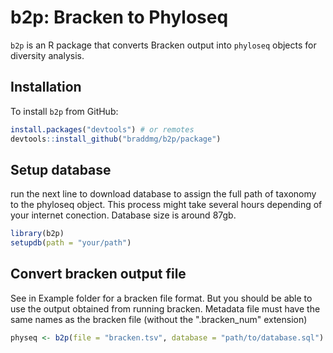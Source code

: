 # b2p: Bracken to Phyloseq

`b2p` is an R package that converts Bracken output into `phyloseq` objects for diversity analysis.

## Installation

To install `b2p` from GitHub:

```R
install.packages("devtools") # or remotes
devtools::install_github("braddmg/b2p/package")
```
## Setup database
run the next line to download database to assign the full path of taxonomy to the phyloseq object. This process might take several hours depending of your internet conection. Database size is around 87gb.
```R
library(b2p)
setupdb(path = "your/path")
```
## Convert bracken output file

See in Example folder for a bracken file format. But you should be able to use the output obtained from running bracken.
Metadata file must have the same names as the bracken file (without the ".bracken_num" extension)

```R
physeq <- b2p(file = "bracken.tsv", database = "path/to/database.sql")
```



